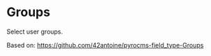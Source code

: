 Groups
======

Select user groups.

Based on: https://github.com/42antoine/pyrocms-field_type-Groups
